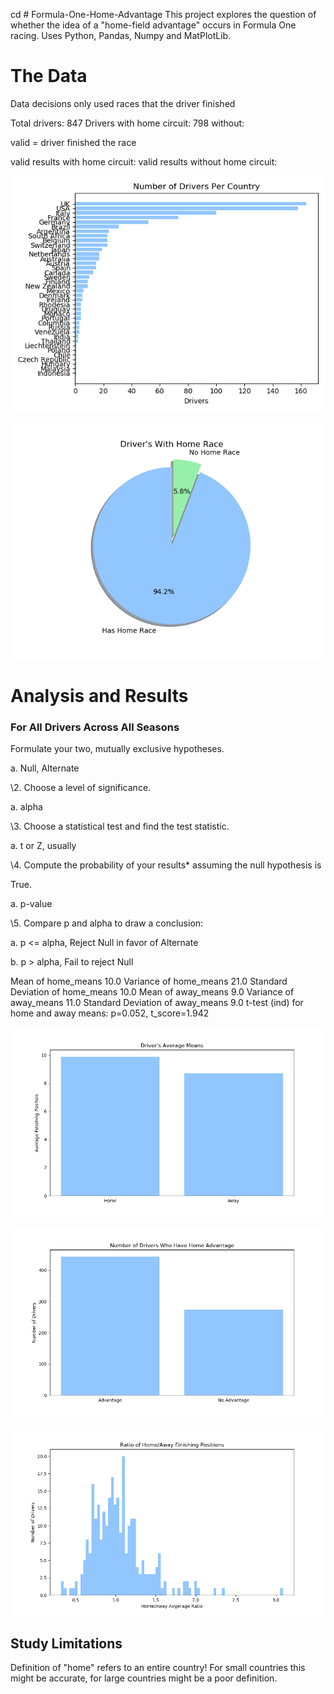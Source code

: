 cd # Formula-One-Home-Advantage
This project explores the question of whether the idea of a "home-field advantage" occurs in Formula One racing. Uses Python, Pandas, Numpy and MatPlotLib.



<h1>The Data</h1>
Data decisions
only used races that the driver finished

Total drivers: 847
Drivers with home circuit: 798
without:

valid = driver finished the race

valid results with home circuit:
valid results without home circuit:

![driver_country_count_bar](img/driver_country_count_bar.png)





![drivers_with_home_pie](img/drivers_with_home_pie.png)

<h1>Analysis and Results</h1>
<h3>For All Drivers Across All Seasons</h3>
Formulate your two, mutually exclusive hypotheses.

a. Null, Alternate

\2. Choose a level of significance.

a. alpha

\3. Choose a statistical test and find the test statistic.

a. t or Z, usually

\4. Compute the probability of your results* assuming the null hypothesis is

True.

a. p-value

\5. Compare p and alpha to draw a conclusion:

a. p <= alpha, Reject Null in favor of Alternate

b. p > alpha, Fail to reject Null

Mean of home_means 10.0
Variance of home_means 21.0
Standard Deviation of home_means 10.0
Mean of away_means 9.0
Variance of away_means 11.0
Standard Deviation of away_means 9.0
t-test (ind) for home and away means: p=0.052, t_score=1.942



![AvgDriverMeans](img/AvgDriverMeans.png)

![DriverAdvantageCounts](img/DriverAdvantageCounts.png)



![all_results_home_away_ration](img/all_results_home_away_ration.png)


<h2>Study Limitations</h2>
Definition of "home" refers to an entire country! For small countries this might be accurate, for large countries might be a poor definition.